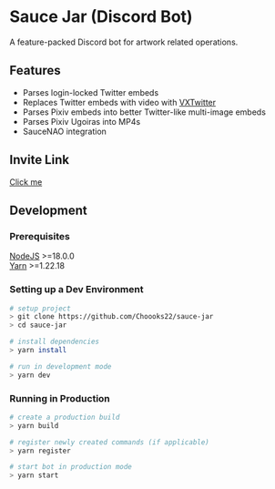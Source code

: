 # Sauce Jar (Discord Bot)

A feature-packed Discord bot for artwork related operations.

## Features

- Parses login-locked Twitter embeds
- Replaces Twitter embeds with video with [VXTwitter](https://github.com/dylanpdx/BetterTwitFix)
- Parses Pixiv embeds into better Twitter-like multi-image embeds
- Parses Pixiv Ugoiras into MP4s
- SauceNAO integration

## Invite Link

[Click me](https://discord.com/oauth2/authorize?client_id=971780215602839562&scope=applications.commands+bot&permissions=275414837312)

## Development

### Prerequisites

[NodeJS](https://nodejs.org/) >=18.0.0  
[Yarn](https://npmjs.com/yarn) >=1.22.18

### Setting up a Dev Environment

```sh
# setup project
> git clone https://github.com/Choooks22/sauce-jar
> cd sauce-jar

# install dependencies
> yarn install

# run in development mode
> yarn dev
```

### Running in Production

```sh
# create a production build
> yarn build

# register newly created commands (if applicable)
> yarn register

# start bot in production mode
> yarn start
```
